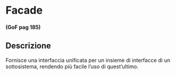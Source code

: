 # Facade
#### (GoF pag 185)

## Descrizione
Fornisce una interfaccia unificata per un insieme di interfacce di un sottosistema, rendendo più facile l’uso di quest’ultimo.

